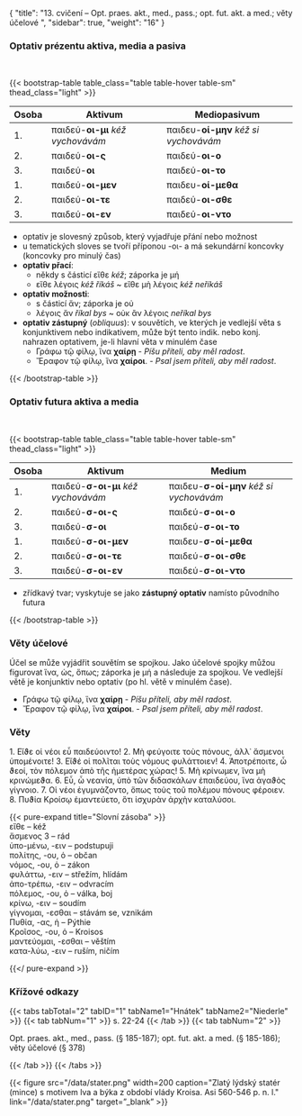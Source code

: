 {
    "title": "13. cvičení – Opt. praes. akt., med., pass.; opt. fut. akt. a med.; věty účelové ",
    "sidebar": true,
    "weight": "16"
}

### Optativ prézentu aktiva, media a pasiva

</br>

{{< bootstrap-table table_class="table table-hover table-sm" thead_class="light" >}}

| Osoba | Aktivum                           | Mediopasivum                          |
| ----- | --------------------------------- | ------------------------------------- |
| 1.    | παιδεύ-**οι-μι** *kéž vychovávám* | παιδευ-**οί-μην** *kéž si vychovávám* |
| 2.    | παιδεύ-**οι-ς**                   | παιδεύ-**οι-ο**                       |
| 3.    | παιδεύ-**οι**                     | παιδεύ-**οι-το**                      |
| 1.    | παιδεύ-**οι-μεν**                 | παιδευ-**οί-μεθα**                    |
| 2.    | παιδεύ-**οι-τε**                  | παιδεύ-**οι-σθε**                     |
| 3.    | παιδεύ-**οι-εν**                  | παιδεύ-**οι-ντο**                     |

- optativ je slovesný způsob, který vyjadřuje přání nebo možnost
- u tematických sloves se tvoří příponou -οι- a má sekundární koncovky (koncovky pro minulý čas)
- **optativ přací**: 
  - někdy s částicí εἴθε *kéž*; záporka je μή
  - εἴθε λέγοις *kéž říkáš* ~ εἴθε μὴ λέγοις *kéž neříkáš*
- **optativ možnosti**: 
  - s částicí ἄν; záporka je οὐ 
  - λέγοις ἄν *říkal bys* ~  οὐκ ἂν λέγοις *neříkal bys*
- **optativ zástupný** (*obliquus*): v souvětích, ve kterých je vedlejší věta s konjunktivem nebo indikativem, může být tento indik. nebo konj. nahrazen optativem, je-li hlavní věta v minulém čase
  - Γράφω τῷ φίλῳ, ἵνα **χαίρῃ** - *Píšu příteli, aby měl radost*.
  - Ἔραφον τῷ φίλῳ, ἵνα **χαίροι**. - *Psal jsem příteli, aby měl radost*. 

 {{< /bootstrap-table >}}



### Optativ futura aktiva a media

</br>

{{< bootstrap-table table_class="table table-hover table-sm" thead_class="light" >}}

| Osoba | Aktivum                             | Medium                                  |
| ----- | ----------------------------------- | --------------------------------------- |
| 1.    | παιδεύ-**σ-οι-μι** *kéž vychovávám* | παιδευ-**σ-οί-μην** *kéž si vychovávám* |
| 2.    | παιδεύ-**σ-οι-ς**                   | παιδεύ-**σ-οι-ο**                       |
| 3.    | παιδεύ-**σ-οι**                     | παιδεύ-**σ-οι-το**                      |
| 1.    | παιδεύ-**σ-οι-μεν**                 | παιδευ-**σ-οί-μεθα**                    |
| 2.    | παιδεύ-**σ-οι-τε**                  | παιδεύ-**σ-οι-σθε**                     |
| 3.    | παιδεύ-**σ-οι-εν**                  | παιδεύ-**σ-οι-ντο**                     |

- zřídkavý tvar; vyskytuje se jako **zástupný optativ** namísto původního futura

 {{< /bootstrap-table >}}



### Věty účelové

Účel se může vyjádřit souvětím se spojkou. Jako účelové spojky můžou figurovat ἵνα, ὡς, ὅπως; záporka je μή a následuje za spojkou. Ve vedlejší větě je konjunktiv nebo  optativ (po hl. větě v minulém čase).   

- Γράφω τῷ φίλῳ, ἵνα **χαίρῃ** - *Píšu příteli, aby měl radost*.
- Ἔραφον τῷ φίλῳ, ἵνα **χαίροι**. - *Psal jsem příteli, aby měl radost*. 

### Věty

1\. Εἴϑε οἱ νέοι εὖ παιδεύοιντο! 2. Μὴ φεύγοιτε τοὺς πόνους, ἀλλ᾽ ἄσμενοι ὑπομένοιτε! 3. Εἴϑέ οἱ πολῖται τοὺς νόμους φυλάττοιεν! 4. Ἀποτρέποιτε, ὦ ϑεοί, τὸν πόλεμον ἀπὸ τῆς ἡμετέρας χώρας! 5. Μὴ κρίνωμεν, ἵνα μὴ κρινώμεϑα. 6. Εὖ, ὦ νεανία, ὑπὸ τῶν διδασκάλων ἐπαιδεύου, ἵνα ἀγαϑὸς γίγνοιο. 7. Οἱ νέοι ἐγυμνάζοντο, ὅπως τοὺς τοῦ πολέμου πόνους φέροιεν. 8. Πυϑία Κροίσῳ ἐμαντεύετο, ὅτι ἰσχυρὰν
ἀρχὴν καταλύσοι.

{{< pure-expand title="Slovní zásoba" >}}      
εἴθε – kéž  
ἄσμενος 3 – rád  
ὑπο-μένω, -ειν – podstupuji   
πολίτης, -ου, ὁ – občan   
νόμος, -ου, ὁ – zákon  
φυλάττω, -ειν – střežím, hlídám   
ἀπο-τρέπω, -ειν – odvracím  
πόλεμος, -ου, ὁ – válka, boj   
κρίνω, -ειν – soudím  
γίγνομαι, -εσθαι – stávám se, vznikám   
Πυθία, -ας, ἡ – Pýthie   
Κροῖσος, -ου, ὁ – Kroisos   
μαντεύομαι, -εσθαι – věštím   
κατα-λύω, -ειν – ruším, ničím 

{{</ pure-expand >}}





### Křížové odkazy

{{< tabs tabTotal="2" tabID="1" tabName1="Hnátek" tabName2="Niederle" >}}
{{< tab tabNum="1" >}}
s. 22-24
{{< /tab >}}
{{< tab tabNum="2" >}}

Opt. praes. akt., med., pass. (§ 185-187); opt. fut. akt. a med. (§ 185-186); věty účelové (§ 378) 

{{< /tab >}}
{{< /tabs >}}

{{< figure src="/data/stater.png" width=200 caption="Zlatý lýdský statér (mince) s motivem lva a býka z období vlády Kroisa. Asi 560-546 p. n. l." link="/data/stater.png" target=”_blank” >}}
